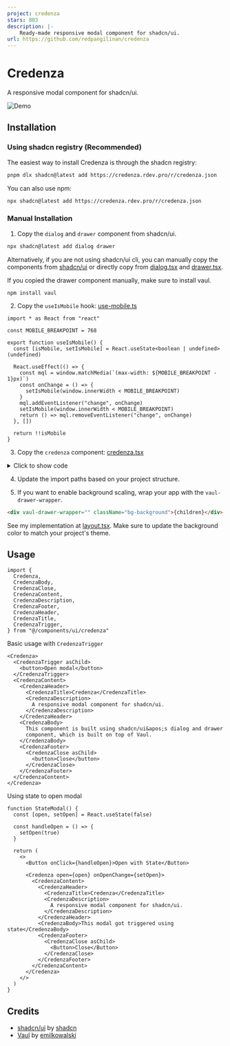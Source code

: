 ```yaml
---
project: credenza
stars: 803
description: |-
    Ready-made responsive modal component for shadcn/ui.
url: https://github.com/redpangilinan/credenza
---
```


# Credenza

A responsive modal component for shadcn/ui.

![Demo](https://github.com/redpangilinan/credenza/assets/82772769/d22580b3-9dbc-4a56-95e9-15b4bd278ff0)

## Installation

### Using shadcn registry (Recommended)

The easiest way to install Credenza is through the shadcn registry:

```bash
pnpm dlx shadcn@latest add https://credenza.rdev.pro/r/credenza.json
```

You can also use npm:

```bash
npx shadcn@latest add https://credenza.rdev.pro/r/credenza.json
```

### Manual Installation

1. Copy the `dialog` and `drawer` component from shadcn/ui.

```bash
npx shadcn@latest add dialog drawer
```

Alternatively, if you are not using shadcn/ui cli, you can manually copy the components from [shadcn/ui](https://ui.shadcn.com/docs) or directly copy from [dialog.tsx](src/components/ui/dialog.tsx) and [drawer.tsx](src/components/ui/drawer.tsx).

If you copied the drawer component manually, make sure to install vaul.

```
npm install vaul
```

2. Copy the `useIsMobile` hook: [use-mobile.ts](src/hooks/use-mobile.ts)

```tsx
import * as React from "react"

const MOBILE_BREAKPOINT = 768

export function useIsMobile() {
  const [isMobile, setIsMobile] = React.useState<boolean | undefined>(undefined)

  React.useEffect(() => {
    const mql = window.matchMedia(`(max-width: ${MOBILE_BREAKPOINT - 1}px)`)
    const onChange = () => {
      setIsMobile(window.innerWidth < MOBILE_BREAKPOINT)
    }
    mql.addEventListener("change", onChange)
    setIsMobile(window.innerWidth < MOBILE_BREAKPOINT)
    return () => mql.removeEventListener("change", onChange)
  }, [])

  return !!isMobile
}
```

3. Copy the `credenza` component: [credenza.tsx](src/components/ui/credenza.tsx)

<details>
<summary>Click to show code</summary>

```tsx
"use client"

import * as React from "react"

import { cn } from "@/lib/utils"
import { useIsMobile } from "@/hooks/use-mobile"
import {
  Dialog,
  DialogClose,
  DialogContent,
  DialogDescription,
  DialogFooter,
  DialogHeader,
  DialogTitle,
  DialogTrigger,
} from "@/components/ui/dialog"
import {
  Drawer,
  DrawerClose,
  DrawerContent,
  DrawerDescription,
  DrawerFooter,
  DrawerHeader,
  DrawerTitle,
  DrawerTrigger,
} from "@/components/ui/drawer"

interface BaseProps {
  children: React.ReactNode
}

interface RootCredenzaProps extends BaseProps {
  open?: boolean
  onOpenChange?: (open: boolean) => void
}

interface CredenzaProps extends BaseProps {
  className?: string
  asChild?: true
}

const CredenzaContext = React.createContext<{ isMobile: boolean }>({
  isMobile: false,
})

const useCredenzaContext = () => {
  const context = React.useContext(CredenzaContext)
  if (!context) {
    throw new Error(
      "Credenza components cannot be rendered outside the Credenza Context"
    )
  }
  return context
}

const Credenza = ({ children, ...props }: RootCredenzaProps) => {
  const isMobile = useIsMobile()
  const Credenza = isMobile ? Drawer : Dialog

  return (
    <CredenzaContext.Provider value={{ isMobile }}>
      <Credenza {...props} {...(isMobile && { autoFocus: true })}>
        {children}
      </Credenza>
    </CredenzaContext.Provider>
  )
}

const CredenzaTrigger = ({ className, children, ...props }: CredenzaProps) => {
  const { isMobile } = useCredenzaContext()
  const CredenzaTrigger = isMobile ? DrawerTrigger : DialogTrigger

  return (
    <CredenzaTrigger className={className} {...props}>
      {children}
    </CredenzaTrigger>
  )
}

const CredenzaClose = ({ className, children, ...props }: CredenzaProps) => {
  const { isMobile } = useCredenzaContext()
  const CredenzaClose = isMobile ? DrawerClose : DialogClose

  return (
    <CredenzaClose className={className} {...props}>
      {children}
    </CredenzaClose>
  )
}

const CredenzaContent = ({ className, children, ...props }: CredenzaProps) => {
  const { isMobile } = useCredenzaContext()
  const CredenzaContent = isMobile ? DrawerContent : DialogContent

  return (
    <CredenzaContent className={className} {...props}>
      {children}
    </CredenzaContent>
  )
}

const CredenzaDescription = ({
  className,
  children,
  ...props
}: CredenzaProps) => {
  const { isMobile } = useCredenzaContext()
  const CredenzaDescription = isMobile ? DrawerDescription : DialogDescription

  return (
    <CredenzaDescription className={className} {...props}>
      {children}
    </CredenzaDescription>
  )
}

const CredenzaHeader = ({ className, children, ...props }: CredenzaProps) => {
  const { isMobile } = useCredenzaContext()
  const CredenzaHeader = isMobile ? DrawerHeader : DialogHeader

  return (
    <CredenzaHeader className={className} {...props}>
      {children}
    </CredenzaHeader>
  )
}

const CredenzaTitle = ({ className, children, ...props }: CredenzaProps) => {
  const { isMobile } = useCredenzaContext()
  const CredenzaTitle = isMobile ? DrawerTitle : DialogTitle

  return (
    <CredenzaTitle className={className} {...props}>
      {children}
    </CredenzaTitle>
  )
}

const CredenzaBody = ({ className, children, ...props }: CredenzaProps) => {
  return (
    <div className={cn("px-4 md:px-0", className)} {...props}>
      {children}
    </div>
  )
}

const CredenzaFooter = ({ className, children, ...props }: CredenzaProps) => {
  const { isMobile } = useCredenzaContext()
  const CredenzaFooter = isMobile ? DrawerFooter : DialogFooter

  return (
    <CredenzaFooter className={className} {...props}>
      {children}
    </CredenzaFooter>
  )
}

export {
  Credenza,
  CredenzaTrigger,
  CredenzaClose,
  CredenzaContent,
  CredenzaDescription,
  CredenzaHeader,
  CredenzaTitle,
  CredenzaBody,
  CredenzaFooter,
}
```

</details>

4. Update the import paths based on your project structure.

5. If you want to enable background scaling, wrap your app with the `vaul-drawer-wrapper`.

```html
<div vaul-drawer-wrapper="" className="bg-background">{children}</div>
```

See my implementation at [layout.tsx](src/app/layout.tsx). Make sure to update the background color to match your project's theme.

## Usage

```tsx
import {
  Credenza,
  CredenzaBody,
  CredenzaClose,
  CredenzaContent,
  CredenzaDescription,
  CredenzaFooter,
  CredenzaHeader,
  CredenzaTitle,
  CredenzaTrigger,
} from "@/components/ui/credenza"
```

Basic usage with `CredenzaTrigger`

```tsx
<Credenza>
  <CredenzaTrigger asChild>
    <button>Open modal</button>
  </CredenzaTrigger>
  <CredenzaContent>
    <CredenzaHeader>
      <CredenzaTitle>Credenza</CredenzaTitle>
      <CredenzaDescription>
        A responsive modal component for shadcn/ui.
      </CredenzaDescription>
    </CredenzaHeader>
    <CredenzaBody>
      This component is built using shadcn/ui&apos;s dialog and drawer
      component, which is built on top of Vaul.
    </CredenzaBody>
    <CredenzaFooter>
      <CredenzaClose asChild>
        <button>Close</button>
      </CredenzaClose>
    </CredenzaFooter>
  </CredenzaContent>
</Credenza>
```

Using state to open modal

```tsx
function StateModal() {
  const [open, setOpen] = React.useState(false)

  const handleOpen = () => {
    setOpen(true)
  }

  return (
    <>
      <Button onClick={handleOpen}>Open with State</Button>

      <Credenza open={open} onOpenChange={setOpen}>
        <CredenzaContent>
          <CredenzaHeader>
            <CredenzaTitle>Credenza</CredenzaTitle>
            <CredenzaDescription>
              A responsive modal component for shadcn/ui.
            </CredenzaDescription>
          </CredenzaHeader>
          <CredenzaBody>This modal got triggered using state</CredenzaBody>
          <CredenzaFooter>
            <CredenzaClose asChild>
              <Button>Close</Button>
            </CredenzaClose>
          </CredenzaFooter>
        </CredenzaContent>
      </Credenza>
    </>
  )
}
```

## Credits

- [shadcn/ui](https://github.com/shadcn-ui/ui) by [shadcn](https://github.com/shadcn)
- [Vaul](https://github.com/emilkowalski/vaul) by [emilkowalski](https://github.com/emilkowalski)

